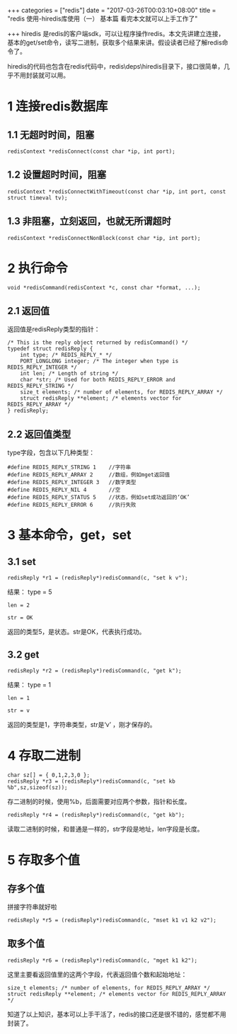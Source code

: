 +++
categories = ["redis"]
date = "2017-03-26T00:03:10+08:00"
title = "redis 使用-hiredis库使用（一） 基本篇 看完本文就可以上手工作了"

+++
hiredis 是redis的客户端sdk，可以让程序操作redis。本文先讲建立连接，基本的get/set命令，读写二进制，获取多个结果来讲。假设读者已经了解redis命令了。
<!--more-->

hiredis的代码也包含在redis代码中，redis\deps\hiredis目录下，接口很简单，几乎不用封装就可以用。

# 1 连接redis数据库
## 1.1 无超时时间，阻塞
	redisContext *redisConnect(const char *ip, int port); 
## 1.2 设置超时时间，阻塞
	redisContext *redisConnectWithTimeout(const char *ip, int port, const struct timeval tv);  

## 1.3 非阻塞，立刻返回，也就无所谓超时
	redisContext *redisConnectNonBlock(const char *ip, int port);

# 2 执行命令
	void *redisCommand(redisContext *c, const char *format, ...);
	
## 2.1 返回值
返回值是redisReply类型的指针：

	/* This is the reply object returned by redisCommand() */
	typedef struct redisReply {
		int type; /* REDIS_REPLY_* */
		PORT_LONGLONG integer; /* The integer when type is REDIS_REPLY_INTEGER */
		int len; /* Length of string */
		char *str; /* Used for both REDIS_REPLY_ERROR and REDIS_REPLY_STRING */
		size_t elements; /* number of elements, for REDIS_REPLY_ARRAY */
		struct redisReply **element; /* elements vector for REDIS_REPLY_ARRAY */
	} redisReply;
	
## 2.2 返回值类型
type字段，包含以下几种类型：
	
	#define REDIS_REPLY_STRING 1	//字符串
	#define REDIS_REPLY_ARRAY 2		//数组，例如mget返回值
	#define REDIS_REPLY_INTEGER 3	//数字类型
	#define REDIS_REPLY_NIL 4		//空
	#define REDIS_REPLY_STATUS 5	//状态，例如set成功返回的‘OK’
	#define REDIS_REPLY_ERROR 6		//执行失败
	
# 3 基本命令，get，set
## 3.1 set
	redisReply *r1 = (redisReply*)redisCommand(c, "set k v");
	
结果：
	type = 5

	len = 2

	str = OK

返回的类型5，是状态。str是OK，代表执行成功。
	
## 3.2 get
	redisReply *r2 = (redisReply*)redisCommand(c, "get k");
	
结果：
	type = 1

	len = 1

	str = v
	
返回的类型是1，字符串类型，str是‘v’ ，刚才保存的。

	
# 4 存取二进制

	char sz[] = { 0,1,2,3,0 };
	redisReply *r3 = (redisReply*)redisCommand(c, "set kb %b",sz,sizeof(sz));
	
存二进制的时候，使用%b，后面需要对应两个参数，指针和长度。

	redisReply *r4 = (redisReply*)redisCommand(c, "get kb");
	
读取二进制的时候，和普通是一样的，str字段是地址，len字段是长度。
	
# 5 存取多个值

## 存多个值
拼接字符串就好啦

	redisReply *r5 = (redisReply*)redisCommand(c, "mset k1 v1 k2 v2");
	
## 取多个值

	redisReply *r6 = (redisReply*)redisCommand(c, "mget k1 k2");
	
这里主要看返回值里的这两个字段，代表返回值个数和起始地址：

    size_t elements; /* number of elements, for REDIS_REPLY_ARRAY */
    struct redisReply **element; /* elements vector for REDIS_REPLY_ARRAY */
	
	
知道了以上知识，基本可以上手干活了，redis的接口还是很不错的，感觉都不用封装了。